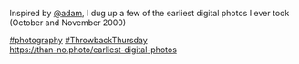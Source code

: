 Inspired by <span class="h-card" translate="no">[@<span>adam</span>](https://social.lol/@adam)</span>, I dug up a few of the earliest digital photos I ever took (October and November 2000)

[\#<span>photography</span>](https://social.lol/tags/photography) [\#<span>ThrowbackThursday</span>](https://social.lol/tags/ThrowbackThursday)  
[<span class="invisible">https://</span><span class="ellipsis">than-no.photo/earliest-digital</span><span class="invisible">-photos</span>](https://than-no.photo/earliest-digital-photos)